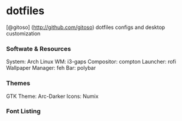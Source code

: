 # dotfiles
[@gitoso] (http://github.com/gitoso) dotfiles configs and desktop customization

### Softwate & Resources
System: Arch Linux
WM: i3-gaps
Compositor: compton
Launcher: rofi
Wallpaper Manager: feh
Bar: polybar

### Themes
GTK Theme: Arc-Darker
Icons: Numix

### Font Listing
